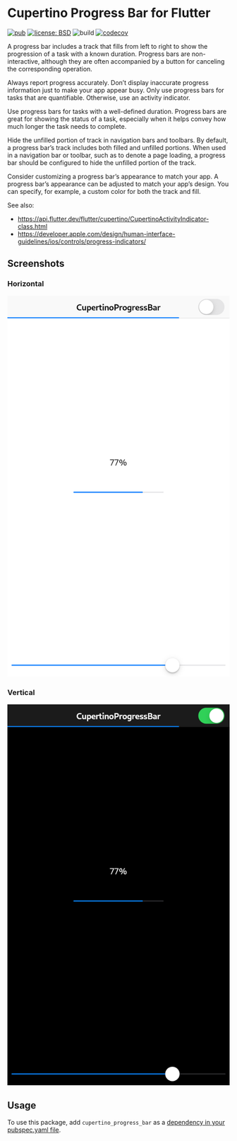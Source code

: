# Cupertino Progress Bar for Flutter

[![pub](https://img.shields.io/pub/v/cupertino_progress_bar.svg)](https://pub.dev/packages/cupertino_progress_bar)
[![license: BSD](https://img.shields.io/badge/license-BSD-yellow.svg)](https://opensource.org/licenses/BSD-3-Clause)
![build](https://github.com/jpnurmi/cupertino_progress_bar/workflows/build/badge.svg)
[![codecov](https://codecov.io/gh/jpnurmi/cupertino_progress_bar/branch/master/graph/badge.svg)](https://codecov.io/gh/jpnurmi/cupertino_progress_bar)

A progress bar includes a track that fills from left to right to show the progression of a task with
a known duration. Progress bars are non-interactive, although they are often accompanied by a button
for canceling the corresponding operation.

Always report progress accurately. Don’t display inaccurate progress information just to make your
app appear busy. Only use progress bars for tasks that are quantifiable. Otherwise, use an activity
indicator.

Use progress bars for tasks with a well-defined duration. Progress bars are great for showing the
status of a task, especially when it helps convey how much longer the task needs to complete.

Hide the unfilled portion of track in navigation bars and toolbars. By default, a progress bar’s
track includes both filled and unfilled portions. When used in a navigation bar or toolbar, such as
to denote a page loading, a progress bar should be configured to hide the unfilled portion of the
track.

Consider customizing a progress bar’s appearance to match your app. A progress bar’s appearance can
be adjusted to match your app’s design. You can specify, for example, a custom color for both the
track and fill.

See also:
 * <https://api.flutter.dev/flutter/cupertino/CupertinoActivityIndicator-class.html>
 * <https://developer.apple.com/design/human-interface-guidelines/ios/controls/progress-indicators/>

## Screenshots

### Horizontal

![Light CupertinoProgressBar](https://raw.githubusercontent.com/jpnurmi/cupertino_progress_bar/master/doc/images/light.png "Light CupertinoProgressBar")

### Vertical

![Dark CupertinoProgressBar](https://raw.githubusercontent.com/jpnurmi/cupertino_progress_bar/master/doc/images/dark.png "Dark CupertinoProgressBar")

## Usage

To use this package, add `cupertino_progress_bar` as a [dependency in your pubspec.yaml file](https://flutter.io/platform-plugins/).
